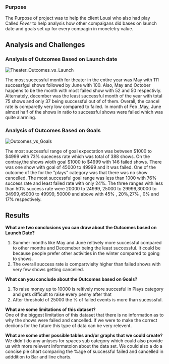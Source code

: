 

### Purpose

The Purpose of project was to help the client Lousi who also had play Called <i> Fever </i> to help analysis how other compaigans did bases on launch date and goals set up for every compagin in monetetry value.

## Analysis and Challenges
 
### Analysis of Outcomes Based on Launch date
![Theater_Outcomes_vs_Launch](https://user-images.githubusercontent.com/112028108/187798759-e8fb7ab6-fbd1-4d96-bcf1-5e2140766004.png)

The most successful month for theater in the entire year was May with 111 successfgul shows followed by June with 100. Also, May and October happens to be the month with most failed show with 52 and 50 respectivly. Alternately, december was the least successful month of the year with total 75 shows and only 37 being successful out of of them. Overall, the cancel rate is comparetly very low compared to failed. In month of Feb ,May, June almost half of the shows in ratio to  successful shows were failed which was quite alarming.

### Analysis of Outcomes Based on Goals

![Outcomes_vs_Goals](https://user-images.githubusercontent.com/112028108/187798831-ad526143-5e47-4d2d-bb46-5233437d1868.png)

The most successful range of goal expectation was between $1000 to $4999 with 73% sucecess rate which was total of 388 shows. On the contray,the shows wioth goal $1000 to $4999 with 146 failed shows. There was one show with goal of 45000 to 49999 and it was failed. One of the outcome of the for the "plays" category was that there was no show cancelled. The most successful goal range was less than 1000 with 76% success rate and least failed rate with only 24%. The three ranges with less than 50% success rate were 20000 to 24999, 25000 to 29999,30000 to 34999,45000 to 49999, 50000 and above with 45% , 20%,27% , 0% and 17% respectively.


## Results

<b>What are two conclusions you can draw about the Outcomes based on Launch Date?</b><br>
1) Summer months like May and June reltively more successful compared to other months and Decemeber being the least successful. It could be because people prefer other activities in the winter compared to going to shows.
2) The overall success rate is compartvielty higher than failed shows with very few shows getting cancelled.

<b>What can you conclude about the Outcomes based on Goals?</b><br>
1) To raise money up to 10000 is reltively more succesful in Plays category and gets difficult to raise every penny after that
2) After threshold of 25000 the % of failed events is more than sucesssful.

<b>What are some limitations of this dataset?</b><br>
One of the biggest limitation of this dataset that there is no information as to why the shows were failed and cancelled. If we were to make the correct deciions for the future this type of data can be very relevent.

<b>What are some other possible tables and/or graphs that we could create?</b>
  We didn't do any anlyses for spaces sub category which could also provide us with more relevent informatoion about the data set. We could also a do a concise pie chart comparing the %age of successful failed and cancelled in adddition to Bar and line charts.
